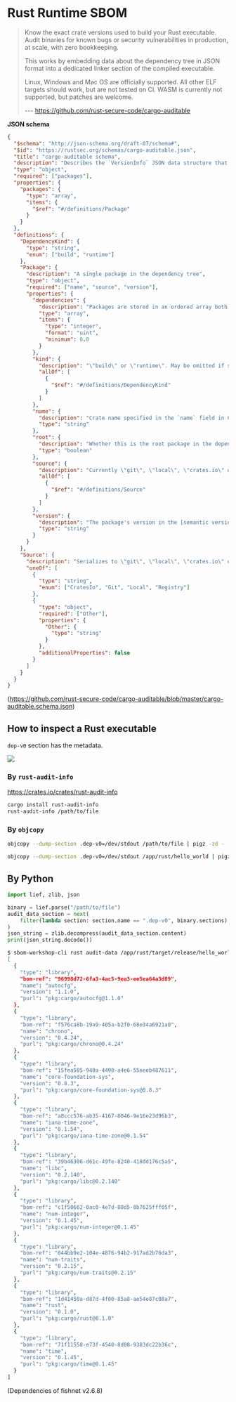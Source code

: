 # Rust Runtime SBOM

> Know the exact crate versions used to build your Rust executable. Audit binaries for known bugs or security vulnerabilities in production, at scale, with zero bookkeeping.
>
> This works by embedding data about the dependency tree in JSON format into a dedicated linker section of the compiled executable.
>
> Linux, Windows and Mac OS are officially supported. All other ELF targets should work, but are not tested on CI. WASM is currently not supported, but patches are welcome.
>
> --- https://github.com/rust-secure-code/cargo-auditable

**JSON schema**

```json
{
  "$schema": "http://json-schema.org/draft-07/schema#",
  "$id": "https://rustsec.org/schemas/cargo-auditable.json",
  "title": "cargo-auditable schema",
  "description": "Describes the `VersionInfo` JSON data structure that cargo-auditable embeds into Rust binaries.",
  "type": "object",
  "required": ["packages"],
  "properties": {
    "packages": {
      "type": "array",
      "items": {
        "$ref": "#/definitions/Package"
      }
    }
  },
  "definitions": {
    "DependencyKind": {
      "type": "string",
      "enum": ["build", "runtime"]
    },
    "Package": {
      "description": "A single package in the dependency tree",
      "type": "object",
      "required": ["name", "source", "version"],
      "properties": {
        "dependencies": {
          "description": "Packages are stored in an ordered array both in the `VersionInfo` struct and in JSON. Here we refer to each package by its index in the array. May be omitted if the list is empty.",
          "type": "array",
          "items": {
            "type": "integer",
            "format": "uint",
            "minimum": 0.0
          }
        },
        "kind": {
          "description": "\"build\" or \"runtime\". May be omitted if set to \"runtime\". If it's both a build and a runtime dependency, \"runtime\" is recorded.",
          "allOf": [
            {
              "$ref": "#/definitions/DependencyKind"
            }
          ]
        },
        "name": {
          "description": "Crate name specified in the `name` field in Cargo.toml file. Examples: \"libc\", \"rand\"",
          "type": "string"
        },
        "root": {
          "description": "Whether this is the root package in the dependency tree. There should only be one root package. May be omitted if set to `false`.",
          "type": "boolean"
        },
        "source": {
          "description": "Currently \"git\", \"local\", \"crates.io\" or \"registry\". Designed to be extensible with other revision control systems, etc.",
          "allOf": [
            {
              "$ref": "#/definitions/Source"
            }
          ]
        },
        "version": {
          "description": "The package's version in the [semantic version](https://semver.org) format.",
          "type": "string"
        }
      }
    },
    "Source": {
      "description": "Serializes to \"git\", \"local\", \"crates.io\" or \"registry\". Designed to be extensible with other revision control systems, etc.",
      "oneOf": [
        {
          "type": "string",
          "enum": ["CratesIo", "Git", "Local", "Registry"]
        },
        {
          "type": "object",
          "required": ["Other"],
          "properties": {
            "Other": {
              "type": "string"
            }
          },
          "additionalProperties": false
        }
      ]
    }
  }
}
```

(https://github.com/rust-secure-code/cargo-auditable/blob/master/cargo-auditable.schema.json)

## How to inspect a Rust executable

`dep-v0` section has the metadata.

![](https://i.imgur.com/eflM0ET.png)

### By `rust-audit-info`

https://crates.io/crates/rust-audit-info

```bash
cargo install rust-audit-info
rust-audit-info /path/to/file
```

### By `objcopy`

```bash
objcopy --dump-section .dep-v0=/dev/stdout /path/to/file | pigz -zd - | jq .

objcopy --dump-section .dep-v0=/dev/stdout /app/rust/hello_world | pigz -zd - | jq .
```

## By Python

```python
import lief, zlib, json

binary = lief.parse("/path/to/file")
audit_data_section = next(
    filter(lambda section: section.name == ".dep-v0", binary.sections)
)
json_string = zlib.decompress(audit_data_section.content)
print(json_string.decode())
```

```bash
$ sbom-workshop-cli rust audit-data /app/rust/target/release/hello_world | jq ".components"
[
  {
    "type": "library",
    "bom-ref": "96998d72-6fa3-4ac5-9ea3-ee5ea64a3d89",
    "name": "autocfg",
    "version": "1.1.0",
    "purl": "pkg:cargo/autocfg@1.1.0"
  },
  {
    "type": "library",
    "bom-ref": "f576ca8b-19a9-405a-b2f0-68e34a6921a0",
    "name": "chrono",
    "version": "0.4.24",
    "purl": "pkg:cargo/chrono@0.4.24"
  },
  {
    "type": "library",
    "bom-ref": "15fea585-940a-4490-a4e6-55eeeb487611",
    "name": "core-foundation-sys",
    "version": "0.8.3",
    "purl": "pkg:cargo/core-foundation-sys@0.8.3"
  },
  {
    "type": "library",
    "bom-ref": "a8ccc576-ab35-4167-8046-9e16e23d96b3",
    "name": "iana-time-zone",
    "version": "0.1.54",
    "purl": "pkg:cargo/iana-time-zone@0.1.54"
  },
  {
    "type": "library",
    "bom-ref": "39b46306-d61c-49fe-8240-418dd176c5a5",
    "name": "libc",
    "version": "0.2.140",
    "purl": "pkg:cargo/libc@0.2.140"
  },
  {
    "type": "library",
    "bom-ref": "c1f50662-0ac0-4e7d-80d5-8b7625fff05f",
    "name": "num-integer",
    "version": "0.1.45",
    "purl": "pkg:cargo/num-integer@0.1.45"
  },
  {
    "type": "library",
    "bom-ref": "044bb9e2-104e-4876-94b2-917ad2b76da3",
    "name": "num-traits",
    "version": "0.2.15",
    "purl": "pkg:cargo/num-traits@0.2.15"
  },
  {
    "type": "library",
    "bom-ref": "1d41450a-d87d-4f00-85a8-ae54e87c08a7",
    "name": "rust",
    "version": "0.1.0",
    "purl": "pkg:cargo/rust@0.1.0"
  },
  {
    "type": "library",
    "bom-ref": "71f11558-e73f-4540-8d08-9383dc22b36c",
    "name": "time",
    "version": "0.1.45",
    "purl": "pkg:cargo/time@0.1.45"
  }
]
```

(Dependencies of fishnet v2.6.8)

